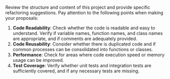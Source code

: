Review the structure and content of this project and provide specific refactoring suggestions. Pay attention to the following points when making your proposals:

1. **Code Readability**: Check whether the code is readable and easy to understand. Verify if variable names, function names, and class names are appropriate, and if comments are adequately provided.
2. **Code Reusability**: Consider whether there is duplicated code and if common processes can be consolidated into functions or classes.
3. **Performance**: Check for areas where code execution speed or memory usage can be improved.
4. **Test Coverage**: Verify whether unit tests and integration tests are sufficiently covered, and if any necessary tests are missing.
